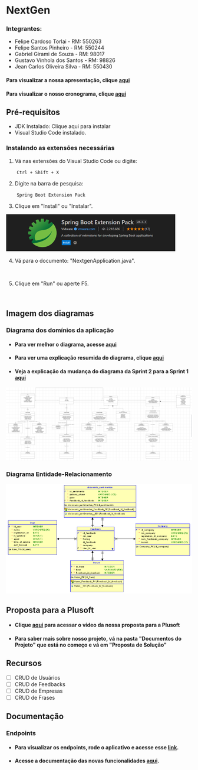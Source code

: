 # NextGen

### Integrantes:
- Felipe Cardoso Torlai - RM: 550263
- Felipe Santos Pinheiro - RM: 550244
- Gabriel Girami de Souza - RM: 98017
- Gustavo Vinhola dos Santos - RM: 98826
- Jean Carlos Oliveira Silva - RM: 550430

#### Para visualizar a nossa apresentação, clique <a href="https://youtu.be/HphEaeNU5F4" target="_blank">aqui</a>

#### Para visualizar o nosso cronograma, clique <a href="https://trello.com/invite/b/dCdWzRPe/ATTI9ee45ff55747999df70284a390ff5bc6279F0AD0/nextgen-board" target="_blank">aqui</a>

## Pré-requisitos

- JDK Instalado: Clique aqui para instalar
- Visual Studio Code instalado.

### Instalando as extensões necessárias

1. Vá nas extensões do Visual Studio Code ou digite:
```
    Ctrl + Shift + X
```
2. Digite na barra de pesquisa: 
```
    Spring Boot Extension Pack
```
3. Clique em "Install" ou "Instalar".

<img src="src/images/Spring Boot Extension Picture.png" height="100" title="nome imagem">

<br/>

4. Vá para o documento: "NextgenApplication.java".

<br/>

5. Clique em "Run" ou aperte F5.

<br/>

## Imagem dos diagramas

### Diagrama dos domínios da aplicação
- #### Para ver melhor o diagrama, acesse <a href="https://lucid.app/lucidchart/a0fc1580-7050-44fe-aded-730dcba88d91/edit?viewport_loc=526%2C467%2C4267%2C1982%2CHWEp-vi-RSFO&invitationId=inv_3ceb64c0-1371-4540-99c9-09216c3434c0" target="_blank">aqui</a>

- #### Para ver uma explicação resumida do diagrama, clique <a href="https://youtu.be/ScV3BzL0OvQ" target="_blank">aqui</a>

- #### Veja a explicação da mudança do diagrama da Sprint 2 para a Sprint 1 <a href="https://youtu.be/VLTe4bl_zqA" target="_blank">aqui</a>

<img src="src/images/NextGen Class Diagram.png">

### Diagrama Entidade-Relacionamento

<img src="src/images/NextGen DER 2.png">


## Proposta para a Plusoft

- #### Clique <a href="https://youtu.be/wQaMeada2r0">aqui</a> para acessar o vídeo da nossa proposta para a Plusoft

- #### Para saber mais sobre nosso projeto, vá na pasta "Documentos do Projeto" que está no começo e vá em "Proposta de Solução"

## Recursos

- [ ] CRUD de Usuários
- [ ] CRUD de Feedbacks
- [ ] CRUD de Empresas
- [ ] CRUD de Frases

## Documentação

### Endpoints

- #### Para visualizar os endpoints, rode o aplicativo e acesse esse <a href="http://localhost:8080/swagger-ui/docs" target="_blank">link</a>.

- #### Acesse a documentação das novas funcionalidades [aqui](/Documentos%20do%20Projeto/NextGen%20-%20Altera%C3%A7%C3%B5es%20Feitas.docx).